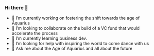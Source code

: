 ### Hi there 👋
- 🔭 I’m currently working on fostering the shift towards the age of Aquarius
- 👯 I’m looking to collaborate on the build of a VC fund that would accelerate the process
- 🌱 I’m currently learning business dev.
- 🤔 I’m looking for help with inspiring the world to come dance with us
- 💬 Ask me about the Age of Aquarius and all about the future

<!--
**Auhrion/Auhrion** is a ✨ _special_ ✨ repository because its `README.md` (this file) appears on your GitHub profile.

Here are some ideas to get you started:

- 📫 How to reach me: ...
- 😄 Pronouns: ...
- ⚡ Fun fact: ...
-->
